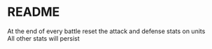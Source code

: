 # README 

At the end of every battle reset the attack and defense stats on units  
All other stats will persist
